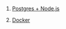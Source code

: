 1. [Postgres + Node.js](https://scotch.io/tutorials/getting-started-with-node-express-and-postgres-using-sequelize#toc-listing-todo-items-inside-todos)

2. [Docker](https://medium.com/@zbbergma/dockerizing-a-node-js-postgresql-app-backend-ac81750cf6df)
